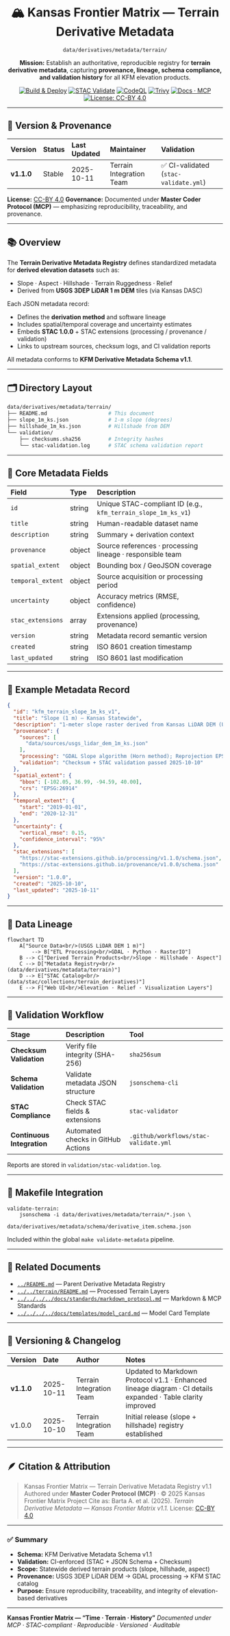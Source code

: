 <div align="center">

# 🏔️ Kansas Frontier Matrix — Terrain Derivative Metadata

`data/derivatives/metadata/terrain/`

**Mission:** Establish an authoritative, reproducible registry for **terrain derivative metadata**,
capturing **provenance, lineage, schema compliance, and validation history** for all KFM elevation products.

[![Build & Deploy](https://img.shields.io/github/actions/workflow/status/bartytime4life/Kansas-Frontier-Matrix/site.yml?label=Build%20%26%20Deploy)](../../../../../.github/workflows/site.yml)
[![STAC Validate](https://img.shields.io/badge/STAC-validate-blue)](../../../../../.github/workflows/stac-validate.yml)
[![CodeQL](https://img.shields.io/github/actions/workflow/status/bartytime4life/Kansas-Frontier-Matrix/codeql.yml?label=CodeQL)](../../../../../.github/workflows/codeql.yml)
[![Trivy](https://img.shields.io/badge/Container-Scan-informational)](../../../../../.github/workflows/trivy.yml)
[![Docs · MCP](https://img.shields.io/badge/Docs-MCP-blue)](../../../../../docs/)
[![License: CC-BY 4.0](https://img.shields.io/badge/License-CC--BY%204.0-lightgrey)](../../../../../LICENSE)

</div>

---

## 🧭 Version & Provenance

| Version    | Status | Last Updated | Maintainer               | Validation                           |
| :--------- | :----- | :----------- | :----------------------- | :----------------------------------- |
| **v1.1.0** | Stable | 2025-10-11   | Terrain Integration Team | ✅ CI-validated (`stac-validate.yml`) |

**License:** [CC-BY 4.0](../../../../../LICENSE)
**Governance:** Documented under **Master Coder Protocol (MCP)** — emphasizing reproducibility, traceability, and provenance.

---

## 📚 Overview

The **Terrain Derivative Metadata Registry** defines standardized metadata for **derived elevation datasets** such as:

* Slope · Aspect · Hillshade · Terrain Ruggedness · Relief
* Derived from **USGS 3DEP LiDAR 1 m DEM** tiles (via Kansas DASC)

Each JSON metadata record:

* Defines the **derivation method** and software lineage
* Includes spatial/temporal coverage and uncertainty estimates
* Embeds **STAC 1.0.0** + STAC extensions (processing / provenance / validation)
* Links to upstream sources, checksum logs, and CI validation reports

All metadata conforms to **KFM Derivative Metadata Schema v1.1**.

---

## 🗂️ Directory Layout

```bash
data/derivatives/metadata/terrain/
├── README.md                    # This document
├── slope_1m_ks.json             # 1-m slope (degrees)
├── hillshade_1m_ks.json         # Hillshade from DEM
└── validation/
    ├── checksums.sha256         # Integrity hashes
    └── stac-validation.log      # STAC schema validation report
```

---

## 🧩 Core Metadata Fields

| Field             | Type   | Description                                                   |
| :---------------- | :----- | :------------------------------------------------------------ |
| `id`              | string | Unique STAC-compliant ID (e.g., `kfm_terrain_slope_1m_ks_v1`) |
| `title`           | string | Human-readable dataset name                                   |
| `description`     | string | Summary + derivation context                                  |
| `provenance`      | object | Source references · processing lineage · responsible team     |
| `spatial_extent`  | object | Bounding box / GeoJSON coverage                               |
| `temporal_extent` | object | Source acquisition or processing period                       |
| `uncertainty`     | object | Accuracy metrics (RMSE, confidence)                           |
| `stac_extensions` | array  | Extensions applied (processing, provenance)                   |
| `version`         | string | Metadata record semantic version                              |
| `created`         | string | ISO 8601 creation timestamp                                   |
| `last_updated`    | string | ISO 8601 last modification                                    |

---

## 🧠 Example Metadata Record

```json
{
  "id": "kfm_terrain_slope_1m_ks_v1",
  "title": "Slope (1 m) — Kansas Statewide",
  "description": "1-meter slope raster derived from Kansas LiDAR DEM (USGS 3DEP). Units: degrees.",
  "provenance": {
    "sources": [
      "data/sources/usgs_lidar_dem_1m_ks.json"
    ],
    "processing": "GDAL Slope algorithm (Horn method); Reprojection EPSG:26914",
    "validation": "Checksum + STAC validation passed 2025-10-10"
  },
  "spatial_extent": {
    "bbox": [-102.05, 36.99, -94.59, 40.00],
    "crs": "EPSG:26914"
  },
  "temporal_extent": {
    "start": "2019-01-01",
    "end": "2020-12-31"
  },
  "uncertainty": {
    "vertical_rmse": 0.15,
    "confidence_interval": "95%"
  },
  "stac_extensions": [
    "https://stac-extensions.github.io/processing/v1.1.0/schema.json",
    "https://stac-extensions.github.io/provenance/v1.0.0/schema.json"
  ],
  "version": "1.0.0",
  "created": "2025-10-10",
  "last_updated": "2025-10-11"
}
```

---

## 🧭 Data Lineage

```mermaid
flowchart TD
    A["Source Data<br/>(USGS LiDAR DEM 1 m)"]
        --> B["ETL Processing<br/>GDAL · Python · RasterIO"]
    B --> C["Derived Terrain Products<br/>Slope · Hillshade · Aspect"]
    C --> D["Metadata Registry<br/>(data/derivatives/metadata/terrain)"]
    D --> E["STAC Catalog<br/>(data/stac/collections/terrain_derivatives)"]
    E --> F["Web UI<br/>Elevation · Relief · Visualization Layers"]
```

<!-- END OF MERMAID -->

---

## 🧪 Validation Workflow

| Stage                      | Description                        | Tool                                  |
| :------------------------- | :--------------------------------- | :------------------------------------ |
| **Checksum Validation**    | Verify file integrity (SHA-256)    | `sha256sum`                           |
| **Schema Validation**      | Validate metadata JSON structure   | `jsonschema-cli`                      |
| **STAC Compliance**        | Check STAC fields & extensions     | `stac-validator`                      |
| **Continuous Integration** | Automated checks in GitHub Actions | `.github/workflows/stac-validate.yml` |

Reports are stored in `validation/stac-validation.log`.

---

## 🔧 Makefile Integration

```make
validate-terrain:
	jsonschema -i data/derivatives/metadata/terrain/*.json \
	           data/derivatives/metadata/schema/derivative_item.schema.json
```

Included within the global `make validate-metadata` pipeline.

---

## 🔗 Related Documents

* [`../README.md`](../README.md) — Parent Derivative Metadata Registry
* [`../../terrain/README.md`](../../terrain/README.md) — Processed Terrain Layers
* [`../../../../docs/standards/markdown_protocol.md`](../../../../docs/standards/markdown_protocol.md) — Markdown & MCP Standards
* [`../../../../docs/templates/model_card.md`](../../../../docs/templates/model_card.md) — Model Card Template

---

## 🧾 Versioning & Changelog

| Version    | Date       | Author                   | Notes                                                                                                       |
| :--------- | :--------- | :----------------------- | :---------------------------------------------------------------------------------------------------------- |
| **v1.1.0** | 2025-10-11 | Terrain Integration Team | Updated to Markdown Protocol v1.1 · Enhanced lineage diagram · CI details expanded · Table clarity improved |
| v1.0.0     | 2025-10-10 | Terrain Integration Team | Initial release (slope + hillshade) registry established                                                    |

---

## 🪶 Citation & Attribution

> Kansas Frontier Matrix — Terrain Derivative Metadata Registry v1.1
> Authored under **Master Coder Protocol (MCP)** · © 2025 Kansas Frontier Matrix Project
> Cite as: Barta A. et al. (2025). *Terrain Derivative Metadata — Kansas Frontier Matrix v1.1.*
> License: [CC-BY 4.0](../../../../../LICENSE)

---

### ✅ Summary

* **Schema:** KFM Derivative Metadata Schema v1.1
* **Validation:** CI-enforced (STAC + JSON Schema + Checksum)
* **Scope:** Statewide derived terrain products (slope, hillshade, aspect)
* **Provenance:** USGS 3DEP LiDAR DEM → GDAL processing → KFM STAC catalog
* **Purpose:** Ensure reproducibility, traceability, and integrity of elevation-based derivatives

---

**Kansas Frontier Matrix — “Time · Terrain · History”**
*Documented under MCP · STAC-compliant · Reproducible · Versioned · Auditable*
